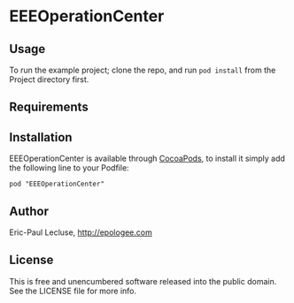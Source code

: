 # EEEOperationCenter

<!--[![Version](http://cocoapod-badges.herokuapp.com/v/EEEOperationCenter/badge.png)](http://cocoadocs.org/docsets/EEEOperationCenter)
[![Platform](http://cocoapod-badges.herokuapp.com/p/EEEOperationCenter/badge.png)](http://cocoadocs.org/docsets/EEEOperationCenter)-->

## Usage

To run the example project; clone the repo, and run `pod install` from the Project directory first.

## Requirements

## Installation

EEEOperationCenter is available through [CocoaPods](http://cocoapods.org), to install
it simply add the following line to your Podfile:

    pod "EEEOperationCenter"

## Author

Eric-Paul Lecluse, http://epologee.com

## License

This is free and unencumbered software released into the public domain. See the LICENSE file for more info.

